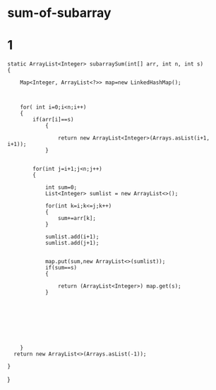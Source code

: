 # sum-of-subarray
# 1


    static ArrayList<Integer> subarraySum(int[] arr, int n, int s) 
    {
       
        Map<Integer, ArrayList<?>> map=new LinkedHashMap();
        
        
        
        for( int i=0;i<n;i++)
        {
            if(arr[i]==s)
                {
                   
                    return new ArrayList<Integer>(Arrays.asList(i+1, i+1));
                } 
                
                
            for(int j=i+1;j<n;j++)
            {
                
                int sum=0;
                List<Integer> sumlist = new ArrayList<>();

                for(int k=i;k<=j;k++)
                {
                    sum+=arr[k];
                }
                
                sumlist.add(i+1);
                sumlist.add(j+1);
                   
                    
                map.put(sum,new ArrayList<>(sumlist));
                if(sum==s)
                {
                   
                    return (ArrayList<Integer>) map.get(s);
                }
                
                
               
                 
            
            
            
               
        }
      return new ArrayList<>(Arrays.asList(-1));
        
    }
}
